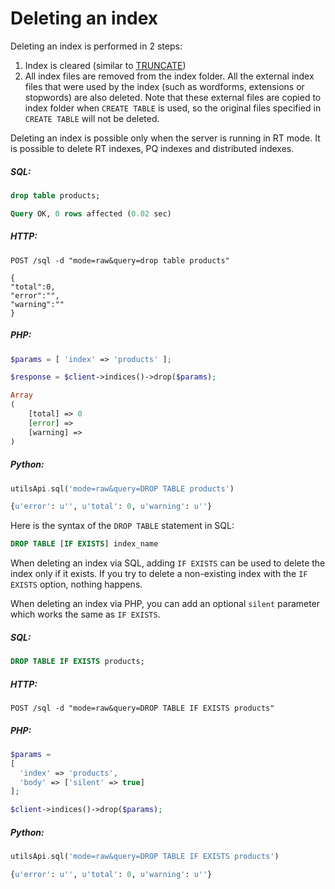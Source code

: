 # Deleting an index

<!-- example drop -->

Deleting an index is performed in 2 steps:
1. Index is cleared (similar to [TRUNCATE](Emptying_an_index.md))
2. All index files are removed from the index folder. All the external index files that were used by the index (such as wordforms, extensions or stopwords) are also deleted. Note that these external files are copied to index folder when `CREATE TABLE` is used, so the original files specified in `CREATE TABLE` will not be deleted.

Deleting an index is possible only when the server is running in RT mode. It is possible to delete RT indexes, PQ indexes and distributed indexes.

<!-- intro -->
##### SQL:
<!-- request SQL -->

```sql
drop table products;
```
<!-- response -->

```sql
Query OK, 0 rows affected (0.02 sec)
```

<!-- intro -->
##### HTTP:

<!-- request HTTP -->

```http
POST /sql -d "mode=raw&query=drop table products"
```

<!-- response HTTP -->
```http
{
"total":0,
"error":"",
"warning":""
}
```

<!-- intro -->
##### PHP:

<!-- request PHP -->

```php
$params = [ 'index' => 'products' ];

$response = $client->indices()->drop($params);
```

<!-- response PHP -->
```php
Array
(
    [total] => 0
    [error] =>
    [warning] =>
)

```
<!-- intro -->
##### Python:

<!-- request Python -->

```php
utilsApi.sql('mode=raw&query=DROP TABLE products')
```

<!-- response Python -->
```python
{u'error': u'', u'total': 0, u'warning': u''}
```

<!-- end -->

Here is the syntax of the `DROP TABLE` statement in SQL:

```sql
DROP TABLE [IF EXISTS] index_name
```

<!-- example drop-if-exists -->

When deleting an index via SQL, adding `IF EXISTS` can be used to delete the index only if it exists. If you try to delete a non-existing index with the `IF EXISTS` option, nothing happens.

When deleting an index via PHP, you can add an optional `silent` parameter which works the same as `IF EXISTS`.

<!-- intro -->
##### SQL:
<!-- request SQL -->

```sql
DROP TABLE IF EXISTS products;
```

<!-- intro -->
##### HTTP:

<!-- request HTTP -->

```http
POST /sql -d "mode=raw&query=DROP TABLE IF EXISTS products"
```

<!-- intro -->
##### PHP:

<!-- request PHP -->

```php
$params =
[
  'index' => 'products',
  'body' => ['silent' => true]
];

$client->indices()->drop($params);
```
<!-- intro -->
##### Python:

<!-- request Python -->

```php
utilsApi.sql('mode=raw&query=DROP TABLE IF EXISTS products')
```

<!-- response Python -->
```python
{u'error': u'', u'total': 0, u'warning': u''}
```
<!-- end -->

